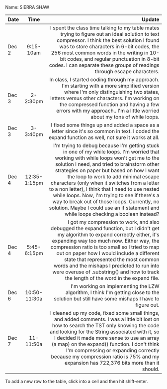 Name: SIERRA SHAW

| Date  |     Time     |                                                                                                                                                                                                                                                                                                                                                                                                                                                                                                                                                              Update |
|:------|:------------:|--------------------------------------------------------------------------------------------------------------------------------------------------------------------------------------------------------------------------------------------------------------------------------------------------------------------------------------------------------------------------------------------------------------------------------------------------------------------------------------------------------------------------------------------------------------------:|
| Dec 2 |  9:15-10am   |                                                                                                                                                                                                          I spent the class time talking to my table mates trying to figure out an ideal solution to text compressor. I think the best solution I found was to store characters in 6-bit codes, the 256 most common words in the writing in 10-bit codes, and regular punctuation in 8-bit codes. I can separate these groups of readings through escape characters. |
| Dec 3 |   2-2:30pm   |                                                                                                                                                                                                                                                         In class, I started coding through my approach. I'm starting with a more simplified version where I'm only distinguishing two states, letters versus other characters. I'm working on the compressed function and having a few errors with my approach.. I'm a little worried about my tons of while loops. |
| Dec 3 |   3-3:40pm   |                                                                                                                                                                                                                                                                                                                                                                                                                   I fixed some things up and added a space as a letter since it's so common in text. I coded the expand function as well, not sure it works at all. |
| Dec 4 | 12:35-1:15pm | I'm trying to debug because I'm getting stuck in one of my while loops. I'm worried that working with while loops won't get me to the solution I need, and tried to brainstorm other strategies on paper but based on how I want the loop to work to add minimal escape characters (only when it switches from a letter to a non letter), I think that I need to use nested while loops. Now, I'm trying to see if there's a way to break out of those loops. Currently, no solution. Maybe I could use an if statement and while loops checking a boolean instead? |
| Dec 4 | 5:45-6:15pm  |                                                                                                         I got my compression to work, and also debugged the expand function, but I didn't get my algorithm to expand correctly either, it's expanding way too much now. Either way, the compression ratio is too small so I tried to map out on paper how I would include a different state that represented the most common words and the mishaps I predicted to run into were overuse of .substring() and how to track the length of the word in the expand file. |
| Dec 6 | 10:50-11:30a |                                                                                                                                                                                                                                                                                                                                                                                                                          I'm working on implementing the LZW algorithm, I think I'm getting close to the solution but still have some mishaps I have to figure out. |
| Dec 7 |  11-11:50a   |                                                                                                                                          I cleaned up my code, fixed some small things, and added comments. I was a little bit lost on how to search the TST only knowing the code and looking for the String associated with it, so I decided it made more sense to use an array (a map) on the expand() function. I don't think I'm compressing or expanding correctly because my compression ratio is 75% and my expansion has 722,376 bits more than it should. |


To add a new row to the table, click into a cell and then hit shift-enter.